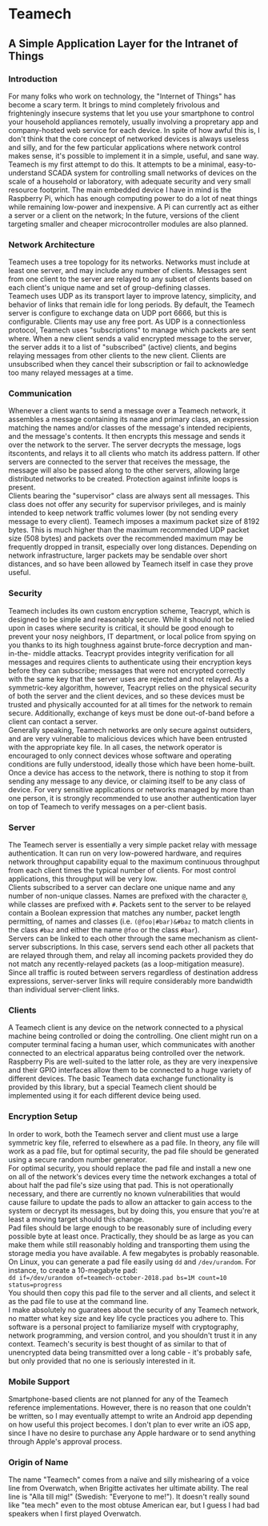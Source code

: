 # Teamech
## A Simple Application Layer for the Intranet of Things
  
### Introduction
For many folks who work on technology, the "Internet of Things" has become a scary term. It 
brings to mind completely frivolous and frighteningly insecure systems that let you use your
smartphone to control your household appliances remotely, usually involving a propretary app
and company-hosted web service for each device. In spite of how awful this is, I don't think
that the core concept of networked devices is always useless and silly, and for the few 
particular applications where network control makes sense, it's possible to implement it in
a simple, useful, and sane way. Teamech is my first attempt to do this. It attempts to be a
minimal, easy-to-understand SCADA system for controlling small networks of devices on the 
scale of a household or laboratory, with adequate security and very small resource footprint.
The main embedded device I have in mind is the Raspberry Pi, which has enough computing power
to do a lot of neat things while remaining low-power and inexpensive. A Pi can currently act
as either a server or a client on the network; In the future, versions of the client targeting 
smaller and cheaper microcontroller modules are also planned.  
  
### Network Architecture
Teamech uses a tree topology for its networks. Networks must include at least one server, and
may include any number of clients. Messages sent from one client to the server are relayed to
any subset of clients based on each client's unique name and set of group-defining classes.  
Teamech uses UDP as its transport layer to improve latency, simplicity, and behavior of 
links that remain idle for long periods. By default, the Teamech server is configure to
exchange data on UDP port 6666, but this is configurable. Clients may use any free port. 
As UDP is a connectionless protocol, Teamech uses "subscriptions" to manage which packets are
sent where. When a new client sends a valid encrypted message to the server, the server adds 
it to a list of "subscribed" (active) clients, and begins relaying messages from other clients 
to the new client. Clients are unsubscribed when they cancel their subscription or fail to 
acknowledge too many relayed messages at a time.
  
### Communication
Whenever a client wants to send a message over a Teamech network, it assembles a message containing 
its name and primary class, an expression matching the names and/or classes of the message's intended 
recipients, and the message's contents. It then encrypts this message and sends it over the network to 
the server. The server decrypts the message, logs itscontents, and relays it to all clients who match 
its address pattern. If other servers are connected to the server that receives the message, the message 
will also be passed along to the other servers, allowing large distributed networks to be created. 
Protection against infinite loops is present.  
Clients bearing the "supervisor" class are always sent all messages. This class does not offer any 
security for supervisor privileges, and is mainly intended to keep network traffic volumes lower (by 
not sending every message to every client). 
Teamech imposes a maximum packet size of 8192 bytes. This is much higher than the maximum recommended
UDP packet size (508 bytes) and packets over the recommended maximum may be frequently dropped in transit,
especially over long distances. Depending on network infrastructure, larger packets may be sendable over
short distances, and so have been allowed by Teamech itself in case they prove useful.
  
### Security
Teamech includes its own custom encryption scheme, Teacrypt, which is designed to be simple 
and reasonably secure. While it should not be relied upon in cases where security is critical,
it should be good enough to prevent your nosy neighbors, IT department, or local police from
spying on you thanks to its high toughness against brute-force decryption and man-in-the-
middle attacks. Teacrypt provides integrity verification for all messages and requires clients
to authenticate using their encryption keys before they can subscribe; messages that were not
encrypted correctly with the same key that the server uses are rejected and not relayed.
As a symmetric-key algorithm, however, Teacrypt relies on the physical security of both the 
server and the client devices, and so these devices must be trusted and physically accounted 
for at all times for the network to remain secure. Additionally, exchange of keys must be done 
out-of-band before a client can contact a server.  
Generally speaking, Teamech networks are only secure against outsiders, and are very vulnerable 
to malicious devices which have been entrusted with the appropriate key file. In all cases, the 
network operator is encouraged to only connect devices whose software and operating conditions 
are fully understood, ideally those which have been home-built. Once a device has access to
the network, there is nothing to stop it from sending any message to any device, or claiming
itself to be any class of device. For very sensitive applications or networks managed by more
than one person, it is strongly recommended to use another authentication layer on top of 
Teamech to verify messages on a per-client basis.
  
### Server
The Teamech server is essentially a very simple packet relay with message authentication. It
can run on very low-powered hardware, and requires network throughput capability equal to the
maximum continuous throughput from each client times the typical number of clients. For most 
control applications, this throughput will be very low.  
Clients subscribed to a server can declare one unique name and any number of non-unique classes. Names
are prefixed with the character `@`, while classes are prefixed with `#`. Packets sent to the server to
be relayed contain a Boolean expression that matches any number, packet length permitting, of names and
classes (i.e. `(@foo|#bar)&#baz` to match clients in the class `#baz` and either the name `@foo` or the
class `#bar`).  
Servers can be linked to each other through the same mechanism as client-server subscriptions. In this
case, servers send each other all packets that are relayed through them, and relay all incoming packets
provided they do not match any recently-relayed packets (as a loop-mitigation measure). Since all
traffic is routed between servers regardless of destination address expressions, server-server links
will require considerably more bandwidth than individual server-client links.

### Clients
A Teamech client is any device on the network connected to a physical machine being controlled or
doing the controlling. One client might run on a computer terminal facing a human user, which communicates
with another connected to an electrical apparatus being controlled over the network. Raspberry Pis are
well-suited to the latter role, as they are very inexpensive and their GPIO interfaces allow them to
be connected to a huge variety of different devices.
The basic Teamech data exchange functionality is provided by this library, but a special Teamech client
should be implemented using it for each different device being used.

### Encryption Setup
In order to work, both the Teamech server and client must use a large symmetric key file, referred
to elsewhere as a pad file. In theory, any file will work as a pad file, but for optimal security,
the pad file should be generated using a secure random number generator.  
For optimal security, you should replace the pad file and install a new one on all of the network's 
devices every time the network exchanges a total of about half the pad file's size using that pad.
This is not operationally necessary, and there are currently no known vulnerabilities that would cause
failure to update the pads to allow an attacker to gain access to the system or decrypt its messages,
but by doing this, you ensure that you're at least a moving target should this change.  
Pad files should be large enough to be reasonably sure of including every possible byte at least once.
Practically, they should be as large as you can make them while still reasonably holding and transporting
them using the storage media you have available. A few megabytes is probably reasonable.  
On Linux, you can generate a pad file easily using `dd` and `/dev/urandom`. For instance, to create
a 10-megabyte pad:  
`dd if=/dev/urandom of=teamech-october-2018.pad bs=1M count=10 status=progress`  
You should then copy this pad file to the server and all clients, and select it as the pad file to
use at the command line.  
I make absolutely no guaratees about the security of any Teamech network, no matter what key size 
and key life cycle practices you adhere to. This software is a personal project to familiarize myself
with cryptography, network programming, and version control, and you shouldn't trust it in any context.
Teamech's security is best thought of as similar to that of unencrypted data being transmitted over
a long cable - it's probably safe, but only provided that no one is seriously interested in it.
  
### Mobile Support
Smartphone-based clients are not planned for any of the Teamech reference implementations. However, there
is no reason that one couldn't be written, so I may eventually attempt to write an Android app depending 
on how useful this project becomes. I don't plan to ever write an iOS app, since I have no desire to
purchase any Apple hardware or to send anything through Apple's approval process.

### Origin of Name
The name "Teamech" comes from a naïve and silly mishearing of a voice line from Overwatch, when
Brigitte activates her ultimate ability. The real line is "Alla till mig!" (Swedish: "Everyone to me!").
It doesn't really sound like "tea mech" even to the most obtuse American ear, but I guess I had bad 
speakers when I first played Overwatch.  
